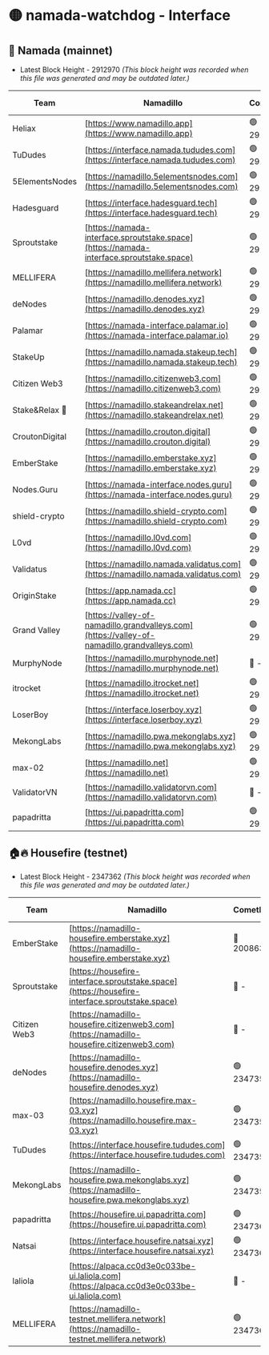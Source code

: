 # 🟡 namada-watchdog - Interface

## 🚀 Namada (mainnet)
- Latest Block Height - 2912970 *(This block height was recorded when this file was generated and may be outdated later.)*

| Team | Namadillo | CometBFT | Indexer | MASP Indexer |
|-|-|-|-|-|
| Heliax | [https://www.namadillo.app](https://www.namadillo.app) | 🟢 2912949 | 🟢 2912949 | 🟢 2912949 |
| TuDudes | [https://interface.namada.tududes.com](https://interface.namada.tududes.com) | 🟢 2912949 | 🟢 2912949 | 🟢 2912949 |
| 5ElementsNodes | [https://namadillo.5elementsnodes.com](https://namadillo.5elementsnodes.com) | 🟢 2912950 | 🟢 2912949 | 🟢 2912950 |
| Hadesguard | [https://interface.hadesguard.tech](https://interface.hadesguard.tech) | 🟢 2912950 | 🟢 2912950 | 🟢 2912950 |
| Sproutstake | [https://namada-interface.sproutstake.space](https://namada-interface.sproutstake.space) | 🟢 2912951 | 🔴 2797937 | 🟢 2912950 |
| MELLIFERA | [https://namadillo.mellifera.network](https://namadillo.mellifera.network) | 🟢 2912952 | 🟢 2912952 | 🟢 2912953 |
| deNodes | [https://namadillo.denodes.xyz](https://namadillo.denodes.xyz) | 🟢 2912953 | 🟢 2912953 | 🟢 2912953 |
| Palamar | [https://namada-interface.palamar.io](https://namada-interface.palamar.io) | 🟢 2912954 | 🟢 2912954 | 🟢 2912954 |
| StakeUp | [https://namadillo.namada.stakeup.tech](https://namadillo.namada.stakeup.tech) | 🟢 2912955 | 🟢 2912955 | 🟢 2912955 |
| Citizen Web3 | [https://namadillo.citizenweb3.com](https://namadillo.citizenweb3.com) | 🟢 2912956 | 🟢 2912956 | 🟢 2912956 |
| Stake&Relax 🦥 | [https://namadillo.stakeandrelax.net](https://namadillo.stakeandrelax.net) | 🟢 2912956 | 🟢 2912956 | 🟢 2912956 |
| CroutonDigital | [https://namadillo.crouton.digital](https://namadillo.crouton.digital) | 🟢 2912958 | 🟢 2912957 | 🟢 2912958 |
| EmberStake | [https://namadillo.emberstake.xyz](https://namadillo.emberstake.xyz) | 🟢 2912958 | 🟢 2912958 | 🟢 2912958 |
| Nodes.Guru | [https://namada-interface.nodes.guru](https://namada-interface.nodes.guru) | 🟢 2912959 | 🟢 2912959 | 🟢 2912958 |
| shield-crypto | [https://namadillo.shield-crypto.com](https://namadillo.shield-crypto.com) | 🟢 2912960 | 🟢 2912959 | 🟢 2912960 |
| L0vd | [https://namadillo.l0vd.com](https://namadillo.l0vd.com) | 🟢 2912961 | 🟢 2912960 | 🟢 2912961 |
| Validatus | [https://namadillo.namada.validatus.com](https://namadillo.namada.validatus.com) | 🟢 2912962 | 🟢 2912961 | 🟢 2912962 |
| OriginStake | [https://app.namada.cc](https://app.namada.cc) | 🟢 2912962 | 🟢 2912962 | 🟢 2912962 |
| Grand Valley | [https://valley-of-namadillo.grandvalleys.com](https://valley-of-namadillo.grandvalleys.com) | 🟢 2912963 | 🟢 2912963 | 🟢 2912963 |
| MurphyNode | [https://namadillo.murphynode.net](https://namadillo.murphynode.net) | 🔴 - | 🔴 - | 🔴 - |
| itrocket | [https://namadillo.itrocket.net](https://namadillo.itrocket.net) | 🟢 2912965 | 🟢 2912965 | 🟢 2912965 |
| LoserBoy | [https://interface.loserboy.xyz](https://interface.loserboy.xyz) | 🟢 2912966 | 🟢 2912966 | 🟢 2912965 |
| MekongLabs | [https://namadillo.pwa.mekonglabs.xyz](https://namadillo.pwa.mekonglabs.xyz) | 🟢 2912967 | 🟢 2912967 | 🟢 2912967 |
| max-02 | [https://namadillo.net](https://namadillo.net) | 🟢 2912967 | 🟢 2912967 | 🟢 2912967 |
| ValidatorVN | [https://namadillo.validatorvn.com](https://namadillo.validatorvn.com) | 🔴 - | 🔴 - | 🔴 - |
| papadritta | [https://ui.papadritta.com](https://ui.papadritta.com) | 🟢 2912970 | 🟢 2912970 | 🟢 2912970 |

## 🏠🔥 Housefire (testnet)
- Latest Block Height - 2347362 *(This block height was recorded when this file was generated and may be outdated later.)*

| Team | Namadillo | CometBFT | Indexer | MASP Indexer |
|-|-|-|-|-|
| EmberStake | [https://namadillo-housefire.emberstake.xyz](https://namadillo-housefire.emberstake.xyz) | 🔴 2008636 | 🔴 - | 🔴 - |
| Sproutstake | [https://housefire-interface.sproutstake.space](https://housefire-interface.sproutstake.space) | 🔴 - | 🔴 - | 🔴 - |
| Citizen Web3 | [https://namadillo-housefire.citizenweb3.com](https://namadillo-housefire.citizenweb3.com) | 🔴 - | 🟢 2347357 | 🟢 2347357 |
| deNodes | [https://namadillo-housefire.denodes.xyz](https://namadillo-housefire.denodes.xyz) | 🟢 2347357 | 🟢 2347357 | 🟢 2347357 |
| max-03 | [https://namadillo.housefire.max-03.xyz](https://namadillo.housefire.max-03.xyz) | 🟢 2347358 | 🔴 2167206 | 🟢 2347358 |
| TuDudes | [https://interface.housefire.tududes.com](https://interface.housefire.tududes.com) | 🟢 2347359 | 🟢 2347359 | 🟢 2347359 |
| MekongLabs | [https://namadillo-housefire.pwa.mekonglabs.xyz](https://namadillo-housefire.pwa.mekonglabs.xyz) | 🟢 2347359 | 🟢 2347359 | 🟢 2347359 |
| papadritta | [https://housefire.ui.papadritta.com](https://housefire.ui.papadritta.com) | 🟢 2347360 | 🟢 2347360 | 🟢 2347360 |
| Natsai | [https://interface.housefire.natsai.xyz](https://interface.housefire.natsai.xyz) | 🟢 2347360 | 🟢 2347360 | 🟢 2347360 |
| laliola | [https://alpaca.cc0d3e0c033be-ui.laliola.com](https://alpaca.cc0d3e0c033be-ui.laliola.com) | 🔴 - | 🔴 - | 🔴 - |
| MELLIFERA | [https://namadillo-testnet.mellifera.network](https://namadillo-testnet.mellifera.network) | 🟢 2347362 | 🟢 2347362 | 🟢 2347363 |

